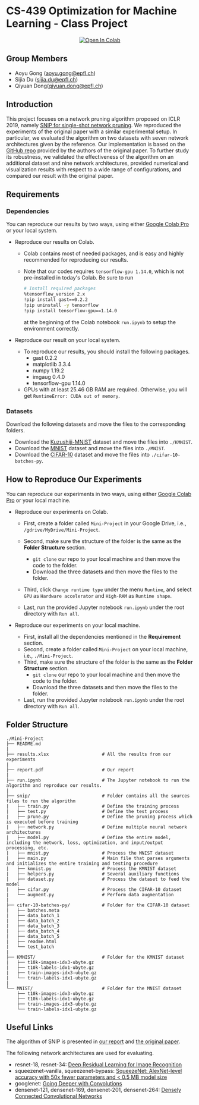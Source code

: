 # CS-439 Optimization for Machine Learning - Class Project

<div align="center">
<div>
<a href="https://colab.research.google.com/drive/14aRBOVrymdUs_XVt5ixkdqOBnwOQUGqs?usp=sharing"><img src="https://colab.research.google.com/assets/colab-badge.svg" alt="Open In Colab"></a>
</div>
</div>



## Group Members

- Aoyu Gong (aoyu.gong@epfl.ch)
- Sijia Du (sijia.du@epfl.ch)
- Qiyuan Dong(qiyuan.dong@epfl.ch)



## Introduction

This project focuses on a network pruning algorithm proposed on ICLR 2019, namely [SNIP for single-shot network pruning](https://openreview.net/forum?id=B1VZqjAcYX). We reproduced the experiments of the original paper with a similar experimental setup. In particular, we evaluated the algorithm on two datasets with seven network architectures given by the reference. Our implementation is based on the [GitHub repo](https://github.com/namhoonlee/snip-public) provided by the authors of the original paper. To further study its robustness, we validated the effectiveness of the algorithm on an additional dataset and nine network architectures, provided numerical and visualization results with respect to a wide range of configurations, and compared our result with the original paper.



## Requirements

### Dependencies

You can reproduce our results by two ways, using either [Google Colab Pro](https://colab.research.google.com/signup) or your local system.

- Reproduce our results on Colab.
  - Colab contains most of needed packages, and is easy and highly recommended for reproducing our results.

  - Note that our codes requires `tensorflow-gpu 1.14.0`, which is not pre-installed in today's Colab. Be sure to run

    ```bash
    # Install required packages
    %tensorflow_version 2.x
    !pip install gast==0.2.2
    !pip uninstall -y tensorflow
    !pip install tensorflow-gpu==1.14.0
    ```
  
    at the beginning of the Colab notebook `run.ipynb` to setup the environment correctly.
  
- Reproduce our result on your local system.
  - To reproduce our results, you should install the following packages.
    - gast 0.2.2
    - matplotlib 3.3.4
    - numpy 1.19.2
    - imgaug 0.4.0
    - tensorflow-gpu 1.14.0
  - GPUs with at least 25.46 GB RAM are required. Otherwise, you will get `RuntimeError: CUDA out of memory`.

### Datasets

Download the following datasets and move the files to the corresponding folders.

- Download the [Kuzushiji-MNIST](https://github.com/rois-codh/kmnist) dataset and move the files into `./KMNIST`.
- Download the [MNIST](http://yann.lecun.com/exdb/mnist/) dataset and move the files into `./MNIST`.
- Download the [CIFAR-10](https://www.cs.toronto.edu/~kriz/cifar.html) dataset and move the files into `./cifar-10-batches-py`.




## How to Reproduce Our Experiments

You can reproduce our experiments in two ways, using either [Google Colab Pro](https://colab.research.google.com/signup) or your local machine.

- Reproduce our experiments on Colab.
  
  - First, create a folder called `Mini-Project` in your Google Drive, i.e., `/gdrive/MyDrive/Mini-Project`.
  
  - Second, make sure the structure of the folder is the same as the **Folder Structure** section.
    - `git clone` our repo to your local machine and then move the code to the folder.
    - Download the three datasets and then move the files to the folder.
  - Third, click `Change runtime type` under the menu `Runtime`, and select `GPU` as `Hardware accelerator` and `High-RAM` as `Runtime shape`.
  - Last, run the provided Jupyter notebook `run.ipynb` under the root directory with `Run all`.
  
- Reproduce our experiments on your local machine.
  - First, install all the dependencies mentioned in the **Requirement** section.
  - Second, create a folder called `Mini-Project` on your local machine, i.e., `./Mini-Project`.
  - Third, make sure the structure of the folder is the same as the **Folder Structure** section.
    - `git clone` our repo to your local machine and then move the code to the folder.
    - Download the three datasets and then move the files to the folder.
  - Last, run the provided Jupyter notebook `run.ipynb` under the root directory with `Run all`.




## Folder Structure

```
./Mini-Project
├── README.md
|
├── results.xlsx                    # All the results from our experiments
|
├── report.pdf                      # Our report
|
├── run.ipynb                       # The Jupyter notebook to run the algorithm and reproduce our results.
|
├── snip/                           # Folder contains all the sources files to run the algorithm
|   ├── train.py                    # Define the training process
|   ├── test.py                     # Define the test process
|   ├── prune.py                    # Define the pruning process which is executed before training
|   ├── network.py                  # Define multiple neural network architectures
|   ├── model.py                    # Define the entire model, including the network, loss, optimization, and input/output processing, etc.
|   ├── mnist.py                    # Process the MNIST dataset
|   ├── main.py                     # Main file that parses arguments and initializes the entire training and testing procedure
|   ├── kmnist.py                   # Process the KMNIST dataset
|   ├── helpers.py                  # Several auxiliary functions
|   ├── dataset.py                  # Process the dataset to feed the model
|   ├── cifar.py                    # Process the CIFAR-10 dataset
|   └── augment.py                  # Perform data augmentation
|
├── cifar-10-batches-py/            # Folder for the CIFAR-10 dataset
|   ├── batches.meta
|   ├── data_batch_1
|   ├── data_batch_2
|   ├── data_batch_3
|   ├── data_batch_4
|   ├── data_batch_5
|   ├── readme.html
|   └── test_batch
|
├── KMNIST/                         # Folder for the KMNIST dataset
|   ├── t10k-images-idx3-ubyte.gz
|   ├── t10k-labels-idx1-ubyte.gz
|   ├── train-images-idx3-ubyte.gz
|   └── train-labels-idx1-ubyte.gz
|
└── MNIST/                          # Folder for the MNIST dataset
    ├── t10k-images-idx3-ubyte.gz
    ├── t10k-labels-idx1-ubyte.gz
    ├── train-images-idx3-ubyte.gz
    └── train-labels-idx1-ubyte.gz

```



## Useful Links

The algorithm of SNIP is presented in [our report](./report.pdf) and [the original paper](https://openreview.net/forum?id=B1VZqjAcYX).

The following network architectures are used for evaluating.

- resnet-18, resnet-34: [Deep Residual Learning for Image Recognition](https://openaccess.thecvf.com/content_cvpr_2016/papers/He_Deep_Residual_Learning_CVPR_2016_paper.pdf)
- squeezenet-vanilla, squeezenet-bypass: [SqueezeNet: AlexNet-level accuracy with 50x fewer parameters and < 0.5 MB model size](https://arxiv.org/pdf/1602.07360.pdf)
- googlenet: [Going Deeper with Convolutions](https://www.cv-foundation.org/openaccess/content_cvpr_2015/papers/Szegedy_Going_Deeper_With_2015_CVPR_paper.pdf)
- densenet-121, densenet-169, densenet-201, densenet-264: [Densely Connected Convolutional Networks](https://openaccess.thecvf.com/content_cvpr_2017/papers/Huang_Densely_Connected_Convolutional_CVPR_2017_paper.pdf)
